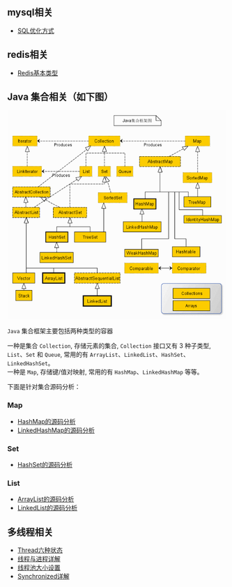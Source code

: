 ## mysql相关
- [SQL优化方式](doc/daily/SQL优化.md)

## redis相关
- [Redis基本类型](doc/daily/Redis.md)

## Java 集合相关（如下图）

![](img/collection.jpg)

`Java` 集合框架主要包括两种类型的容器   

一种是集合 `Collection`, 存储元素的集合, `Collection` 接口又有 3 种子类型, `List`、`Set` 和 `Queue`, 常用的有 `ArrayList`、`LinkedList`、`HashSet`、`LinkedHashSet`。       
一种是 `Map`, 存储键/值对映射, 常用的有 `HashMap`、`LinkedHashMap` 等等。

下面是针对集合源码分析：
### Map

- [HashMap的源码分析](doc/collection/HashMap.md)
- [LinkedHashMap的源码分析](doc/collection/LinkedHashMap.md)

### Set

- [HashSet的源码分析](doc/collection/HashSet.md)

### List

- [ArrayList的源码分析](doc/collection/ArrayList.md)
- [LinkedList的源码分析](doc/collection/LinkedList.md)


## 多线程相关

- [Thread六种状态](doc/concurrent/Thread状态.md)
- [线程与进程详解](doc/concurrent/线程与进程详解.md)
- [线程池大小设置](doc/concurrent/线程池大小设置.md)
- [Synchronized详解](doc/concurrent/Synchronized.md)